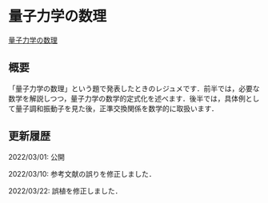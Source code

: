 # 量子力学の数理

[量子力学の数理](files/qm-intro-20220322.pdf)

## 概要

「量子力学の数理」という題で発表したときのレジュメです．前半では，必要な数学を解説しつつ，量子力学の数学的定式化を述べます．後半では，具体例として量子調和振動子を見た後，正準交換関係を数学的に取扱います．

## 更新履歴

2022/03/01: 公開

2022/03/10: 参考文献の誤りを修正しました．

2022/03/22: 誤植を修正しました．
